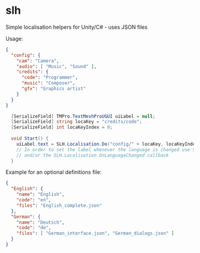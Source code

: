 # slh
Simple localisation helpers for Unity/C# - uses JSON files

Usage:

```JSON
{
  "config": {
    "cam": "Camera",
    "audio": [ "Music", "Sound" ],
    "credits": {
      "code": "Programmer",
      "music": "Composer",
      "gfx": "Graphics artist"
    }
  }
}
```

```C#
  [SerializeField] TMPro.TextMeshProUGUI uiLabel = null;
  [SerializeField] string locaKey = "credits/code";
  [SerializeField] int locaKeyIndex = 0;
  
  void Start() {
    uiLabel.text = SLH.Localisation.Do("config/" + locaKey, locaKeyIndex);
	// In order to set the label whenever the language is changed use SLH.Localisation.RegisterCallback()
	// and/or the SLH.Localisation.OnLanguageChanged callback
  }
```

Example for an optional definitions file:

```JSON
{
  "English": {
    "name": "English",
    "code": "en",
    "files": "English_complete.json"
  },
  "German": {
    "name": "Deutsch",
    "code": "de",
    "files": [ "German_interface.json", "German_dialogs.json" ]
  }
}
```